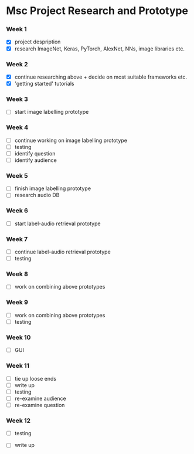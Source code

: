 # Msc Project Research and Prototype

### Week 1
- [x] project despription
- [x] research ImageNet, Keras, PyTorch, AlexNet, NNs, image libraries etc.

### Week 2
- [x] continue researching above + decide on most suitable frameworks etc.
- [x] 'getting started' tutorials

### Week 3
- [ ] start image labelling prototype

### Week 4
- [ ] continue working on image labelling prototype
- [ ] testing
- [ ] identify question
- [ ] identify audience

### Week 5
- [ ] finish image labelling prototype
- [ ] research audio DB

### Week 6
- [ ] start label-audio retrieval prototype

### Week 7
- [ ] continue label-audio retrieval prototype
- [ ] testing

### Week 8
- [ ] work on combining above prototypes

### Week 9
- [ ] work on combining above prototypes
- [ ] testing

### Week 10
- [ ] GUI

### Week 11
- [ ] tie up loose ends
- [ ] write up
- [ ] testing
- [ ] re-examine audience
- [ ] re-examine question

### Week 12
- [ ] testing
- [ ] write up

